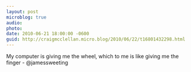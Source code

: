 ```yaml
---
layout: post
microblog: true
audio: 
photo: 
date: 2010-06-21 18:00:00 -0600
guid: http://craigmcclellan.micro.blog/2010/06/22/t16801432298.html
---
```

My computer is giving me the wheel, which to me is like giving me the finger -  @jamessweeting
